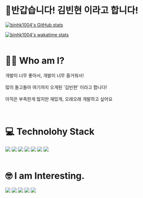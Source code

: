 # 🤟반갑습니다! 김빈현 이라고 합니다!                                                                                                                                              

[![binhk1004's GitHub stats](https://github-readme-stats.vercel.app/api?username=binhk1004&show_icons=true&count_private=true&line_height=20&theme=great-gatsby&hide=stars)](https://github.com/binhk1004/github-readme-stats) <p></p>
[![binhk1004's wakatime stats](https://github-readme-stats-sand-six-91.vercel.app/api/wakatime?username=binhk1004&show_icons=true&line_height=20&layout=compact&theme=great-gatsby)](https://github.com/binhk1004/github-readme-stats)
<br></br>

# 🧑🏻 Who am I?

  개발이 너무 좋아서, 개발이 너무 즐거워서! </br>
  <br> 많이 돌고돌아 여기까지 오게된 '김빈현' 이라고 합니다! </br>
  <br> 아직은 부족한게 많지만 재밌게, 오래오래 개발하고 싶어요 </br>
  <br></br>

# 💻 Technolohy Stack

<span><img src="https://img.shields.io/badge/HTML-e34f26?style=flat&logo=html5&logoColor=white"/></span>
<span><img src="https://img.shields.io/badge/CSS-1572b6?style=flat&logo=css3&logoColor=white"/></span>
<span><img src="https://img.shields.io/badge/JavaScript-dbab09?style=flat&logo=javascript&logoColor=white"/></span>
<span><img src="https://img.shields.io/badge/Python-3776AB?style=flat&logo=Python&logoColor=white"/></span>
<span><img src="https://img.shields.io/badge/Java-lightgrey?style=flat&logo=Java&logoColor=white"/></span>
<span><img src="https://img.shields.io/badge/Git-F05032?style=flat&logo=Git&logoColor=white"/></span>
<span><img src="https://img.shields.io/badge/GitHub-181717?style=flat&logo=GitHub&logoColor=white"/></span>
<br></br>

# 🤓 I am Interesting.

<span><img src="https://img.shields.io/badge/React-61DAFB?style=flat&logo=React&logoColor=white"/></span>
<span><img src="https://img.shields.io/badge/Typescript-007ACC?style=flat&logo=Typescript&logoColor=white"/></span>
<span><img src="https://img.shields.io/badge/Go-00AED8?style=flat&logo=Go&logoColor=white"/></span>
<span><img src="https://img.shields.io/badge/MySQL-4479A1?style=flat&logo=MySQL&logoColor=white"/></span>
<span><img src="https://img.shields.io/badge/Linux-000000?style=flat&logo=Linux&logoColor=white"/></span>
<br></br>

